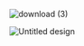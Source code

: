 


![download (3)](https://github.com/samik1234/test123/assets/82882143/420c97cb-6164-4629-ab7b-7e9b5821ee8a)













![Untitled design](https://github.com/samik1234/test123/assets/82882143/6bb8e403-ecc9-44a1-a157-965cf9f6e63f)

































